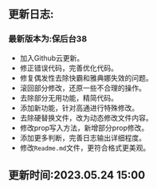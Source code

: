 ## 更新日志:

### 最新版本为:保后台38

- 加入Github云更新。
- 修正错误代码，完善优化代码。
- 修复偶发性去除快霸和雅典娜失效的问题。
- 滚回部分修改，还原一些不合理的操作。
- 去除部分无用功能，精简代码。
- 添加新功能，针对高通进行特殊修改。
- 去除硬替换文件，改为动态修改文件内容。
- 修改prop写入方法，新增部分prop修改。
- 添加更多判断，完善日志输出详细程度。
- 修改`Readme.md`文件，更符合格式更美观。

## 更新时间:2023.05.24 15:00